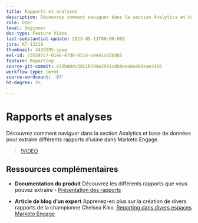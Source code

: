 ```yaml
---
title: Rapports et analyses
description: Découvrez comment naviguer dans la section Analytics et base de données pour extraire différents rapports d’usine dans Marketo Engage.
role: User
level: Beginner
doc-type: Feature Video
last-substantial-update: 2023-05-11T00:00:00Z
jira: KT-13219
thumbnail: 3419295.jpeg
exl-id: 735587c7-01e8-47d8-9514-ceea1c02bd65
feature: Reporting
source-git-commit: 433b00dc5dc1b7dde2931c6b9eaa8a403eae2415
workflow-type: tm+mt
source-wordcount: '97'
ht-degree: 2%

---
```


# Rapports et analyses

Découvrez comment naviguer dans la section Analytics et base de données pour extraire différents rapports d’usine dans Marketo Engage.

>[!VIDEO](https://video.tv.adobe.com/v/3419295/?learn=on)

## Ressources complémentaires

* **Documentation du produit**
Découvrez les différents rapports que vous pouvez extraire - [Présentation des rapports](https://experienceleague.adobe.com/docs/marketo/using/product-docs/reporting/reporting-overview.html?lang=en&amp;sdid=M7K4SLTS&amp;mv=email&amp;mv2=instreml)

* **Article de blog d’un expert**
Apprenez-en plus sur la création de divers rapports de la championne Chelsea Kiko. [Reporting dans divers espaces Marketo Engage](https://nation.marketo.com/t5/product-blogs/how-marketo-champion-chelsea-kiko-reports-in-various-marketo/ba-p/242627)
